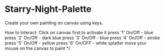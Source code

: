 # Starry-Night-Palette
Create your own painting on canvas using keys.


How to Interact: 
Click on canvas first to activate it
press '1' On/Off - blue
press '2' On/Off - dark blue
press '3' On/Off - blue
press '4' On/Off - stroke
press '5' On/Off - yellow
press '6' On/OFF - white splatter
move your mouse on the canvas to paint
*/
